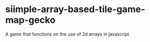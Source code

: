 # siimple-array-based-tile-game-map-gecko
 A game that functions on the use of 2d arrays in javascript
